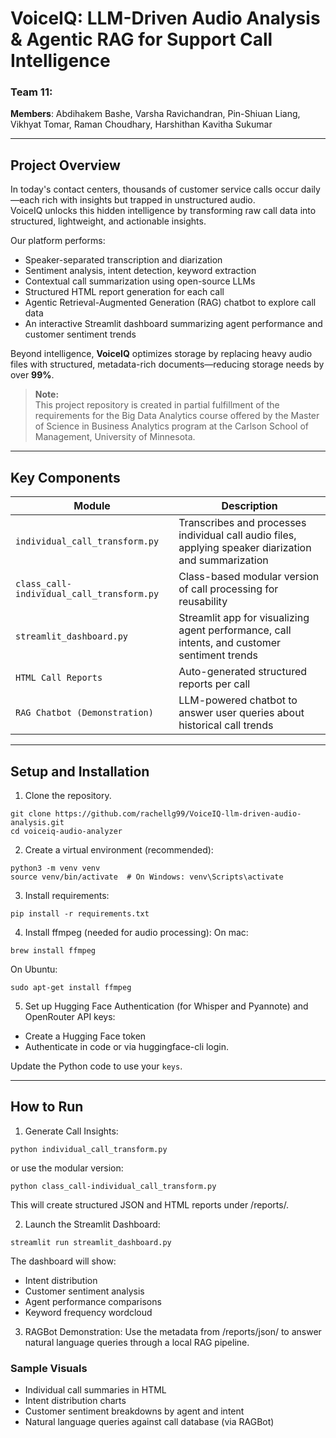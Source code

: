 # VoiceIQ: LLM-Driven Audio Analysis & Agentic RAG for Support Call Intelligence

### Team 11:
**Members**: Abdihakem Bashe, Varsha Ravichandran, Pin-Shiuan Liang, Vikhyat Tomar, Raman Choudhary, Harshithan Kavitha Sukumar

---

## Project Overview
In today's contact centers, thousands of customer service calls occur daily—each rich with insights but trapped in unstructured audio.  
VoiceIQ unlocks this hidden intelligence by transforming raw call data into structured, lightweight, and actionable insights.

Our platform performs:
- Speaker-separated transcription and diarization
- Sentiment analysis, intent detection, keyword extraction
- Contextual call summarization using open-source LLMs
- Structured HTML report generation for each call
- Agentic Retrieval-Augmented Generation (RAG) chatbot to explore call data
- An interactive Streamlit dashboard summarizing agent performance and customer sentiment trends

Beyond intelligence, **VoiceIQ** optimizes storage by replacing heavy audio files with structured, metadata-rich documents—reducing storage needs by over **99%**.

> **Note:**  
> This project repository is created in partial fulfillment of the requirements for the Big Data Analytics course offered by the Master of Science in Business Analytics program at the Carlson School of Management, University of Minnesota.

---

## Key Components

| Module                        | Description |
| ------------------------------ | ----------- |
| `individual_call_transform.py` | Transcribes and processes individual call audio files, applying speaker diarization and summarization |
| `class_call-individual_call_transform.py` | Class-based modular version of call processing for reusability |
| `streamlit_dashboard.py`       | Streamlit app for visualizing agent performance, call intents, and customer sentiment trends |
| `HTML Call Reports`            | Auto-generated structured reports per call |
| `RAG Chatbot (Demonstration)`  | LLM-powered chatbot to answer user queries about historical call trends |

---

## Setup and Installation

1. Clone the repository.
```
git clone https://github.com/rachellg99/VoiceIQ-llm-driven-audio-analysis.git
cd voiceiq-audio-analyzer
```

2. Create a virtual environment (recommended):
```
python3 -m venv venv
source venv/bin/activate  # On Windows: venv\Scripts\activate
```

3. Install requirements:
```
pip install -r requirements.txt
```

4. Install ffmpeg (needed for audio processing):
   On mac:
```
brew install ffmpeg
```
  On Ubuntu:
```
sudo apt-get install ffmpeg
```

5. Set up Hugging Face Authentication (for Whisper and Pyannote) and OpenRouter API keys:
- Create a Hugging Face token
- Authenticate in code or via huggingface-cli login.

Update the Python code to use your `keys`.

---

## How to Run

1. Generate Call Insights:
```
python individual_call_transform.py
```

or use the modular version:
```
python class_call-individual_call_transform.py
```
This will create structured JSON and HTML reports under /reports/.

2. Launch the Streamlit Dashboard:
```
streamlit run streamlit_dashboard.py
```

The dashboard will show:

- Intent distribution
- Customer sentiment analysis
- Agent performance comparisons
- Keyword frequency wordcloud
  
3. RAGBot Demonstration:
Use the metadata from /reports/json/ to answer natural language queries through a local RAG pipeline.

### Sample Visuals

- Individual call summaries in HTML
- Intent distribution charts
- Customer sentiment breakdowns by agent and intent
- Natural language queries against call database (via RAGBot)





